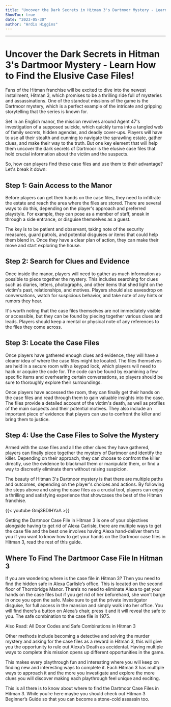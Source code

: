 ```yaml
---
title: "Uncover the Dark Secrets in Hitman 3's Dartmoor Mystery - Learn How to Find the Elusive Case Files!"
ShowToc: true 
date: "2023-05-30"
author: "Ardis Higgins"
---
```

*****
# Uncover the Dark Secrets in Hitman 3's Dartmoor Mystery - Learn How to Find the Elusive Case Files!

Fans of the Hitman franchise will be excited to dive into the newest installment, Hitman 3, which promises to be a thrilling ride full of mysteries and assassinations. One of the standout missions of the game is the Dartmoor mystery, which is a perfect example of the intricate and gripping storytelling that the series is known for.

Set in an English manor, the mission revolves around Agent 47's investigation of a supposed suicide, which quickly turns into a tangled web of family secrets, hidden agendas, and deadly cover-ups. Players will have to use all their stealth and cunning to navigate the sprawling estate, gather clues, and make their way to the truth. But one key element that will help them uncover the dark secrets of Dartmoor is the elusive case files that hold crucial information about the victim and the suspects.

So, how can players find these case files and use them to their advantage? Let's break it down:

## Step 1: Gain Access to the Manor

Before players can get their hands on the case files, they need to infiltrate the estate and reach the area where the files are stored. There are several ways to do this, depending on the player's approach and preferred playstyle. For example, they can pose as a member of staff, sneak in through a side entrance, or disguise themselves as a guest.

The key is to be patient and observant, taking note of the security measures, guard patrols, and potential disguises or items that could help them blend in. Once they have a clear plan of action, they can make their move and start exploring the house.

## Step 2: Search for Clues and Evidence

Once inside the manor, players will need to gather as much information as possible to piece together the mystery. This includes searching for clues such as diaries, letters, photographs, and other items that shed light on the victim's past, relationships, and motives. Players should also eavesdrop on conversations, watch for suspicious behavior, and take note of any hints or rumors they hear.

It's worth noting that the case files themselves are not immediately visible or accessible, but they can be found by piecing together various clues and leads. Players should keep a mental or physical note of any references to the files they come across.

## Step 3: Locate the Case Files

Once players have gathered enough clues and evidence, they will have a clearer idea of where the case files might be located. The files themselves are held in a secure room with a keypad lock, which players will need to hack or acquire the code for. The code can be found by examining a few specific items and overhearing certain conversations, so players should be sure to thoroughly explore their surroundings.

Once players have accessed the room, they can finally get their hands on the case files and read through them to gain valuable insights into the case. The files provide a detailed account of the victim's death, as well as profiles of the main suspects and their potential motives. They also include an important piece of evidence that players can use to confront the killer and bring them to justice.

## Step 4: Use the Case Files to Solve the Mystery

Armed with the case files and all the other clues they have gathered, players can finally piece together the mystery of Dartmoor and identify the killer. Depending on their approach, they can choose to confront the killer directly, use the evidence to blackmail them or manipulate them, or find a way to discreetly eliminate them without raising suspicion.

The beauty of Hitman 3's Dartmoor mystery is that there are multiple paths and outcomes, depending on the player's choices and actions. By following the steps above and using the case files as a crucial tool, players can enjoy a thrilling and satisfying experience that showcases the best of the Hitman franchise.

{{< youtube Gmj3BDlHYaA >}} 



Getting the Dartmoor Case File in Hitman 3 is one of your objectives alongside having to get rid of Alexa Carlisle, there are multiple ways to get the case file and the best one involves having Alexa hand-deliver them to you if you want to know how to get your hands on the Dartmoor case files in Hitman 3, read the rest of this guide.
 
## Where To Find The Dartmoor Case File In Hitman 3
 
If you are wondering where is the case file in Hitman 3? Then you need to find the hidden safe in Alexa Carlisle’s office. This is located on the second floor of Thornbridge Manor. There’s no need to eliminate Alexa to get your hands on the case files but if you get rid of her beforehand, she won’t barge in once you open the safe. Make sure to get the private investigator disguise, for full access in the mansion and simply walk into her office. You will find there’s a button on Alexa’s chair, press it and it will reveal the safe to you. The safe combination to the case file in 1975.
 

 
Also Read: All Door Codes and Safe Combinations in Hitman 3
 
Other methods include becoming a detective and solving the murder mystery and asking for the case files as a reward in Hitman 3, this will give you the opportunity to rule out Alexa’s Death as accidental. Having multiple ways to complete this mission opens up different opportunities in the game.
 
This makes every playthrough fun and interesting where you will keep on finding new and interesting ways to complete it. Each Hitman 3 has multiple ways to approach it and the more you investigate and explore the more clues you will discover making each playthrough feel unique and exciting.
 
This is all there is to know about where to find the Dartmoor Case Files in Hitman 3. While you’re here maybe you should check out Hitman 3 Beginner’s Guide so that you can become a stone-cold assassin too.




